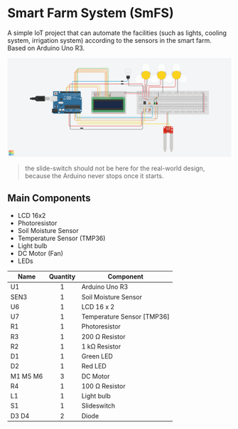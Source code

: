 # Smart Farm System (SmFS)
A simple IoT project that can automate the facilities (such as lights, cooling system, irrigation system) according to the sensors in the smart farm. Based on Arduino Uno R3.

![overview](docs/overview.png)

> the slide-switch should not be here for the real-world design, because the Arduino never stops once it starts.

## Main Components
- LCD 16x2
- Photoresistor
- Soil Moisture Sensor
- Temperature Sensor (TMP36)
- Light bulb
- DC Motor (Fan)
- LEDs


| Name     | Quantity | Component                  |
| -------- | :------: | -------------------------- |
| U1       |    1     | Arduino Uno R3             |
| SEN3     |    1     | Soil Moisture Sensor       |
| U6       |    1     | LCD 16 x 2                 |
| U7       |    1     | Temperature Sensor [TMP36] |
| R1       |    1     | Photoresistor              |
| R3       |    1     | 200 Ω Resistor             |
| R2       |    1     | 1 kΩ Resistor              |
| D1       |    1     | Green LED                  |
| D2       |    1     | Red LED                    |
| M1 M5 M6 |    3     | DC Motor                   |
| R4       |    1     | 100 Ω Resistor             |
| L1       |    1     | Light bulb                 |
| S1       |    1     | Slideswitch                |
| D3 D4    |    2     | Diode                      |
